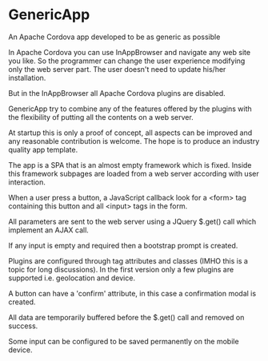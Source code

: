 # GenericApp
An Apache Cordova app developed to be as generic as possible

In Apache Cordova you can use InAppBrowser and navigate any web site you like. So the programmer can change the user experience modifying only the web server part. The user doesn't need to update his/her installation.

But in the InAppBrowser all Apache Cordova plugins are disabled.

GenericApp try to combine any of the features offered by the plugins with the flexibility of putting all the contents on a web server.

At startup this is only a proof of concept, all aspects can be improved and any reasonable contribution is welcome. The hope is to produce an industry quality app template.

The app is a SPA that is an almost empty framework which is fixed. Inside this framework subpages are loaded from a web server according with user interaction.

When a user press a button, a JavaScript callback look for a &lt;form&gt; tag containing this button and all &lt;input&gt; tags in the form.

All parameters are sent to the web server using a JQuery $.get() call which implement an AJAX call.

If any input is empty and required then a bootstrap prompt is created.

Plugins are configured through tag attributes and classes (IMHO this is a topic for long discussions). In the first version only a few plugins are supported i.e. geolocation and device.

A button can have a 'confirm' attribute, in this case a confirmation modal is created.

All data are temporarily buffered before the $.get() call and removed on success.

Some input can be configured to be saved permanently on the mobile device.
